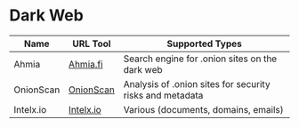 # Dark Web

| Name               | URL Tool                                        | Supported Types                          |
|--------------------|-------------------------------------------------|------------------------------------------|
| Ahmia  | [Ahmia.fi](https://ahmia.fi) | Search engine for .onion sites on the dark web               |
| OnionScan             | [OnionScan](https://github.com/s-rah/onionscan) | Analysis of .onion sites for security risks and metadata    |
| Intelx.io  | [Intelx.io](https://intelx.io) | Various (documents, domains, emails)              |

